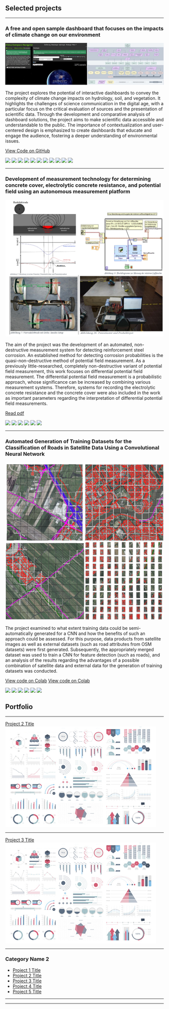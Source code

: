 ## Selected projects

---
### A free and open sample dashboard that focuses on the impacts of climate change on our environment

<img src="images/kkn_thumbnail.jpg?raw=true"/>

The project explores the potential of interactive dashboards to convey the complexity of climate change impacts on hydrology, soil, and vegetation. It highlights the challenges of science communication in the digital age, with a particular focus on the critical evaluation of sources and the presentation of scientific data. Through the development and comparative analysis of dashboard solutions, the project aims to make scientific data accessible and understandable to the public. The importance of contextualization and user-centered design is emphasized to create dashboards that educate and engage the audience, fostering a deeper understanding of environmental issues.

[View Code on GitHub](https://github.com/Neon-Purplelight/klima_kompass_navigator)

[![](https://img.shields.io/badge/Python-green?logo=Python)](#) 
[![](https://img.shields.io/badge/Jupyter-green?logo=Jupyter)](#) 
[![](https://img.shields.io/badge/Flask-green?logo=Flask)](#) 
[![](https://img.shields.io/badge/NumPy-green?logo=NumPy)](#) 
[![](https://img.shields.io/badge/Pandas-green?logo=Pandas)](#) 
[![](https://img.shields.io/badge/Shapely-green?logo=Shapely)](#) 
[![](https://img.shields.io/badge/GitHub-green?logo=GitHub)](#)
 [![](https://img.shields.io/badge/Dash-green?logo=Dash)](#)
[![](https://img.shields.io/badge/Anaconda-green?logo=Anaconda)](#) 
[![](https://img.shields.io/badge/CSS-green?logo=CSS3)](#) 
[![](https://img.shields.io/badge/HTML-green?logo=HTML5)](#)


---
### Development of measurement technology for determining concrete cover, electrolytic concrete resistance, and potential field using an autonomous measurement platform

<img src="images/betoscan_thumbnail.jpg?raw=true"/>

The aim of the project was the development of an automated, non-destructive measurement system for detecting reinforcement steel corrosion. An established method for detecting corrosion probabilities is the quasi-non-destructive method of potential field measurement. As a previously little-researched, completely non-destructive variant of potential field measurement, this work focuses on differential potential field measurement. The differential potential field measurement is a probabilistic approach, whose significance can be increased by combining various measurement systems. Therefore, systems for recording the electrolytic concrete resistance and the concrete cover were also included in the work as important parameters regarding the interpretation of differential potential field measurements.

[Read pdf](pdf/EMBBBPM.pdf)

[![](https://img.shields.io/badge/LabVIEW-green?logo=LabVIEW)](#) 
[![](https://img.shields.io/badge/NI-DAQmx-green?logo=NI-DAQmx)](#) 
[![](https://img.shields.io/badge/NI-VISA-green?logo=NI-VISA)](#) 
[![](https://img.shields.io/badge/DAQ-green?logo=DAQ)](#) 
[![](https://img.shields.io/badge/MATLAB-green?logo=MATLAB)](#) 
[![](https://img.shields.io/badge/Git-green?logo=Git)](#) 

---
### Automated Generation of Training Datasets for the Classification of Roads in Satellite Data Using a Convolutional Neural Network

<img src="images\cnn_training_data_thumbnail.jpg"/>

The project examined to what extent training data could be semi-automatically generated for a CNN and how the benefits of such an approach could be assessed. For this purpose, data products from satellite images as well as external datasets (such as road attributes from OSM datasets) were first generated. Subsequently, the appropriately merged dataset was used to train a CNN for feature detection (such as roads), and an analysis of the results regarding the advantages of a possible combination of satellite data and external data for the generation of training datasets was conducted.

[View code on Colab](https://colab.research.google.com/drive/1d_q0vUpgwmbN7imUcdsbuDwJ61OuBjvO?usp=sharing)
[View code on Colab](https://colab.research.google.com/drive/1t5nw2X8hn6tLwsCVi58pjW2TwznfbWXj#scrollTo=aQnoc3FkhJc3)


[![](https://img.shields.io/badge/LabVIEW-green?logo=LabVIEW)](#) 
[![](https://img.shields.io/badge/NI-DAQmx-green?logo=NI-DAQmx)](#) 
[![](https://img.shields.io/badge/NI-VISA-green?logo=NI-VISA)](#) 
[![](https://img.shields.io/badge/DAQ-green?logo=DAQ)](#) 
[![](https://img.shields.io/badge/MATLAB-green?logo=MATLAB)](#) 
[![](https://img.shields.io/badge/Git-green?logo=Git)](#) 

## Portfolio

---

[Project 2 Title](https://github.com/Neon-Purplelight/portfolio/blob/master/sample_page.md)
<img src="images/dummy_thumbnail.jpg?raw=true"/>

---
[Project 3 Title](http://example.com/)
<img src="images/dummy_thumbnail.jpg?raw=true"/>

---

### Category Name 2

- [Project 1 Title](http://example.com/)
- [Project 2 Title](http://example.com/)
- [Project 3 Title](http://example.com/)
- [Project 4 Title](http://example.com/)
- [Project 5 Title](http://example.com/)

---




---

